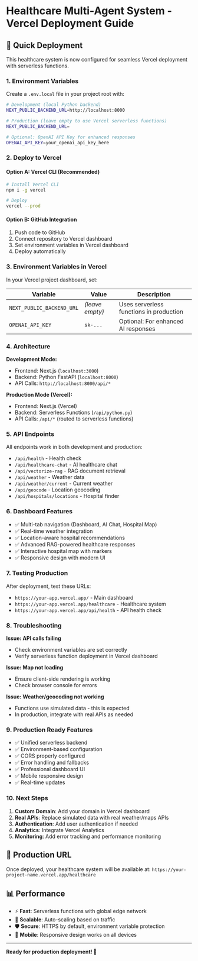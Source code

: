 # Healthcare Multi-Agent System - Vercel Deployment Guide

## 🚀 Quick Deployment

This healthcare system is now configured for seamless Vercel deployment with serverless functions.

### 1. Environment Variables

Create a `.env.local` file in your project root with:

```bash
# Development (local Python backend)
NEXT_PUBLIC_BACKEND_URL=http://localhost:8000

# Production (leave empty to use Vercel serverless functions)
NEXT_PUBLIC_BACKEND_URL=

# Optional: OpenAI API Key for enhanced responses
OPENAI_API_KEY=your_openai_api_key_here
```

### 2. Deploy to Vercel

#### Option A: Vercel CLI (Recommended)
```bash
# Install Vercel CLI
npm i -g vercel

# Deploy
vercel --prod
```

#### Option B: GitHub Integration
1. Push code to GitHub
2. Connect repository to Vercel dashboard
3. Set environment variables in Vercel dashboard
4. Deploy automatically

### 3. Environment Variables in Vercel

In your Vercel project dashboard, set:

| Variable | Value | Description |
|----------|-------|-------------|
| `NEXT_PUBLIC_BACKEND_URL` | *(leave empty)* | Uses serverless functions in production |
| `OPENAI_API_KEY` | `sk-...` | Optional: For enhanced AI responses |

### 4. Architecture

**Development Mode:**
- Frontend: Next.js (`localhost:3000`)
- Backend: Python FastAPI (`localhost:8000`)
- API Calls: `http://localhost:8000/api/*`

**Production Mode (Vercel):**
- Frontend: Next.js (Vercel)
- Backend: Serverless Functions (`/api/python.py`)
- API Calls: `/api/*` (routed to serverless functions)

### 5. API Endpoints

All endpoints work in both development and production:

- `/api/health` - Health check
- `/api/healthcare-chat` - AI healthcare chat
- `/api/vectorize-rag` - RAG document retrieval
- `/api/weather` - Weather data
- `/api/weather/current` - Current weather
- `/api/geocode` - Location geocoding
- `/api/hospitals/locations` - Hospital finder

### 6. Dashboard Features

- ✅ Multi-tab navigation (Dashboard, AI Chat, Hospital Map)
- ✅ Real-time weather integration
- ✅ Location-aware hospital recommendations
- ✅ Advanced RAG-powered healthcare responses
- ✅ Interactive hospital map with markers
- ✅ Responsive design with modern UI

### 7. Testing Production

After deployment, test these URLs:
- `https://your-app.vercel.app/` - Main dashboard
- `https://your-app.vercel.app/healthcare` - Healthcare system
- `https://your-app.vercel.app/api/health` - API health check

### 8. Troubleshooting

**Issue: API calls failing**
- Check environment variables are set correctly
- Verify serverless function deployment in Vercel dashboard

**Issue: Map not loading**
- Ensure client-side rendering is working
- Check browser console for errors

**Issue: Weather/geocoding not working**
- Functions use simulated data - this is expected
- In production, integrate with real APIs as needed

### 9. Production Ready Features

- ✅ Unified serverless backend
- ✅ Environment-based configuration
- ✅ CORS properly configured
- ✅ Error handling and fallbacks
- ✅ Professional dashboard UI
- ✅ Mobile responsive design
- ✅ Real-time updates

### 10. Next Steps

1. **Custom Domain**: Add your domain in Vercel dashboard
2. **Real APIs**: Replace simulated data with real weather/maps APIs
3. **Authentication**: Add user authentication if needed
4. **Analytics**: Integrate Vercel Analytics
5. **Monitoring**: Add error tracking and performance monitoring

## 🎯 Production URL

Once deployed, your healthcare system will be available at:
`https://your-project-name.vercel.app/healthcare`

## 📊 Performance

- ⚡ **Fast**: Serverless functions with global edge network
- 🔄 **Scalable**: Auto-scaling based on traffic
- 🛡️ **Secure**: HTTPS by default, environment variable protection
- 📱 **Mobile**: Responsive design works on all devices

---

**Ready for production deployment! 🚀** 